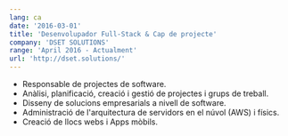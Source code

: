 ```yaml
---
lang: ca
date: '2016-03-01'
title: 'Desenvolupador Full-Stack & Cap de projecte'
company: 'DSET SOLUTIONS'
range: 'April 2016 - Actualment'
url: 'http://dset.solutions/'
---
```


- Responsable de projectes de software.
- Anàlisi, planificació, creació i gestió de projectes i grups de treball.
- Disseny de solucions empresarials a nivell de software.
- Administració de l'arquitectura de servidors en el núvol (AWS) i físics.
- Creació de llocs webs i Apps mòbils.